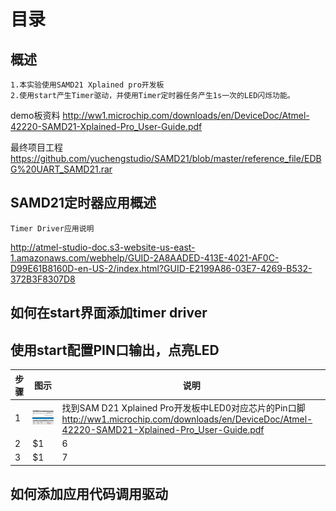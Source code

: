 # 目录
## 概述

```
1.本实验使用SAMD21 Xplained pro开发板
2.使用start产生Timer驱动，并使用Timer定时器任务产生1s一次的LED闪烁功能。
```
demo板资料
http://ww1.microchip.com/downloads/en/DeviceDoc/Atmel-42220-SAMD21-Xplained-Pro_User-Guide.pdf

最终项目工程
https://github.com/yuchengstudio/SAMD21/blob/master/reference_file/EDBG%20UART_SAMD21.rar

## SAMD21定时器应用概述
    Timer Driver应用说明
http://atmel-studio-doc.s3-website-us-east-1.amazonaws.com/webhelp/GUID-2A8AADED-413E-4021-AF0C-D99E61B8160D-en-US-2/index.html?GUID-E2199A86-03E7-4269-B532-372B3F8307D8
## 如何在start界面添加timer driver

## 使用start配置PIN口输出，点亮LED
 | 步骤 | 图示 | 说明 |
 | - | ---- | --- | 
 | 1 | ![images](https://github.com/yuchengstudio/SAMD21/blob/master/picture/SAMD21_Timer_001.jpg) | 找到SAM D21 Xplained Pro开发板中LED0对应芯片的Pin口脚 http://ww1.microchip.com/downloads/en/DeviceDoc/Atmel-42220-SAMD21-Xplained-Pro_User-Guide.pdf| 
 | 2 | $1 | 6 | 
 | 3 | $1 | 7 |


## 如何添加应用代码调用驱动
